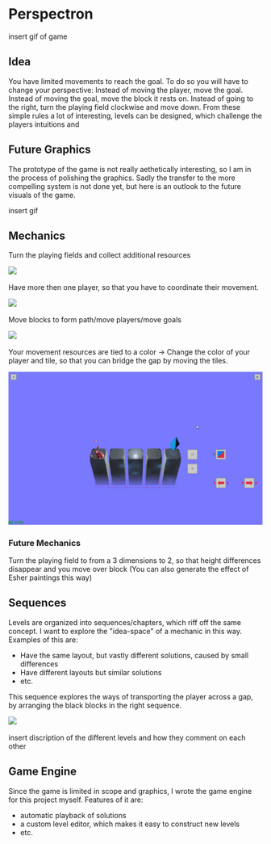 # Perspectron

insert gif of game

## Idea
You have limited movements to reach the goal. To do so you will have to change your perspective:
Instead of moving the player, move the goal. Instead of moving the goal, move the block it rests on. Instead of going to the right, turn the playing field clockwise and move down. From these simple rules a lot of interesting, levels can be designed, which challenge the players intuitions and

## Future Graphics
The prototype of the game is not really aethetically interesting, so I am in the process of polishing the graphics. 
Sadly the transfer to the more compelling system is not done yet, but here is an outlook to the future visuals of the game.

insert gif

## Mechanics
Turn the playing fields and collect additional resources

![](gifs/rotate_collect.gif)

Have more then one player, so that you have to coordinate their movement.

![](gifs/2_player.gif)

Move blocks to form path/move players/move goals

![](gifs/blocking.gif)

Your movement resources are tied to a color -> Change the color of your player and tile, so that you can bridge the gap by moving the tiles.

![](gifs/color_swap.gif)

### Future Mechanics
Turn the playing field to from a 3 dimensions to 2, so that height differences disappear and you move over block
(You can also generate the effect of Esher paintings this way)

## Sequences
Levels are organized into sequences/chapters, which riff off the same concept. I want to explore the "idea-space" of a mechanic in this way.
Examples of this are:
- Have the same layout, but vastly different solutions, caused by small differences
- Have different layouts but similar solutions
- etc.

This sequence explores the ways of transporting the player across a gap, by arranging the black blocks in the right sequence.

![](gifs/sequence2.gif)

insert discription of the different levels and how they comment on each other

## Game Engine
Since the game is limited in scope and graphics, I wrote the game engine for this project myself. Features of it are:
- automatic playback of solutions
- a custom level editor, which makes it easy to construct new levels
- etc.

